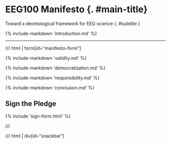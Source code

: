 # EEG100 Manifesto {. #main-title}
Toward a deontological framework for EEG science
{. #subtitle }


{%
  include-markdown 'introduction.md'
%}


---

/// html | form[id="manifesto-form"]

{%
  include-markdown 'validity.md'
%}

{%
  include-markdown 'democratization.md'
%}

{%
  include-markdown 'responsibility.md'
%}

{%
  include-markdown 'conclusion.md'
%}

## Sign the Pledge

{% 
  include 'sign-form.html'
%}


///

/// html | div[id="snackbar"]